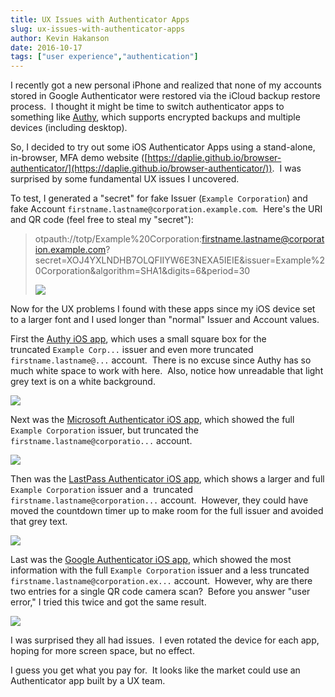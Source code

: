 ```yaml
---
title: UX Issues with Authenticator Apps
slug: ux-issues-with-authenticator-apps
author: Kevin Hakanson
date: 2016-10-17
tags: ["user experience","authentication"]
---
```

I recently got a new personal iPhone and realized that none of my accounts stored in Google Authenticator were restored via the iCloud backup restore process.  I thought it might be time to switch authenticator apps to something like [Authy](https://www.authy.com/app/), which supports encrypted backups and multiple devices (including desktop). 

So, I decided to try out some iOS Authenticator Apps using a stand-alone, in-browser, MFA demo website ([https://daplie.github.io/browser-authenticator/](https://daplie.github.io/browser-authenticator/)).  I was surprised by some fundamental UX issues I uncovered.

To test, I generated a "secret" for fake Issuer (`Example Corporation`) and fake Account `firstname.lastname@corporation.example.com`.  Here's the URI and QR code (feel free to steal my "secret"):

> otpauth://totp/Example%20Corporation:firstname.lastname@corporation.example.com?secret=XOJ4YXLNDHB7OLQFIIYW6E3NEXA5IEIE&issuer=Example%20Corporation&algorithm=SHA1&digits=6&period=30 
>
> [![](images/pastedImage_4.png)](images/pastedImage_4.png)

Now for the UX problems I found with these apps since my iOS device set to a larger font and I used longer than "normal" Issuer and Account values.

First the [Authy iOS app](https://itunes.apple.com/us/app/authy/id494168017?mt=8), which uses a small square box for the truncated `Example Corp...` issuer and even more truncated `firstname.lastname@...` account.  There is no excuse since Authy has so much white space to work with here.  Also, notice how unreadable that light grey text is on a white background.

[![](images/pastedImage_7.png)](images/pastedImage_7.png)

Next was the [Microsoft Authenticator iOS app](https://itunes.apple.com/us/app/microsoft-authenticator/id983156458?mt=8), which showed the full `Example Corporation` issuer, but truncated the `firstname.lastname@corporatio...` account.

[![](images/pastedImage_10.png)](images/pastedImage_10.png)

Then was the [LastPass Authenticator iOS app](https://itunes.apple.com/us/app/lastpass-authenticator/id1079110004?mt=8), which shows a larger and full `Example Corporation` issuer and a  truncated `firstname.lastname@corporation...` account.  However, they could have moved the countdown timer up to make room for the full issuer and avoided that grey text.

[![](images/pastedImage_1.png)](images/pastedImage_1.png)

Last was the [Google Authenticator iOS app](https://itunes.apple.com/us/app/google-authenticator/id388497605?mt=8), which showed the most information with the full `Example Corporation` issuer and a less truncated `firstname.lastname@corporation.ex...` account.  However, why are there two entries for a single QR code camera scan?  Before you answer "user error," I tried this twice and got the same result.

[![](images/pastedImage_14.png)](images/pastedImage_14.png)

I was surprised they all had issues.  I even rotated the device for each app, hoping for more screen space, but no effect.

I guess you get what you pay for.  It looks like the market could use an Authenticator app built by a UX team.